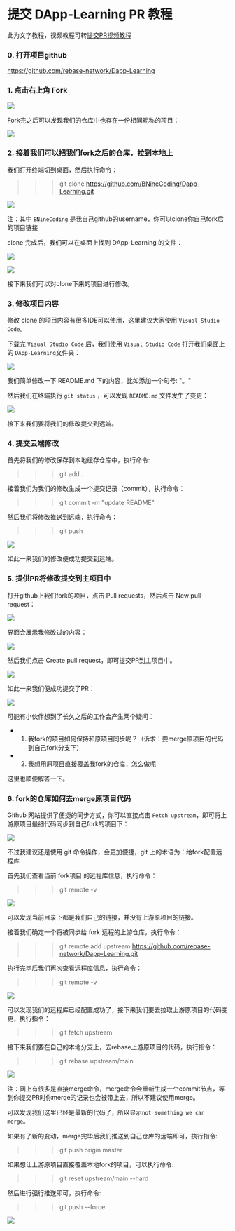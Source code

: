 # 提交 DApp-Learning PR 教程

此为文字教程，视频教程可转[提交PR视频教程](https://www.bilibili.com/video/BV1Bq4y1r7dx?spm_id_from=333.999.0.0)

### 0. 打开项目github 

https://github.com/rebase-network/Dapp-Learning

### 1. 点击右上角 Fork

![](https://tva1.sinaimg.cn/large/008i3skNgy1gwmr0rmvpfj313j0u00wr.jpg)

Fork完之后可以发现我们的仓库中也存在一份相同昵称的项目：

![](https://tva1.sinaimg.cn/large/008i3skNgy1gwmr1mymj9j30wx0u0juy.jpg)

### 2. 接着我们可以把我们fork之后的仓库，拉到本地上

我们打开终端切到桌面，然后执行命令：

>>> git clone https://github.com/BNineCoding/Dapp-Learning.git

![](https://tva1.sinaimg.cn/large/008i3skNgy1gwmr4kz43fj30y20cojtg.jpg)

注：其中 `BNineCoding` 是我自己github的username，你可以clone你自己fork后的项目链接

clone 完成后，我们可以在桌面上找到 DApp-Learning 的文件：

![](https://tva1.sinaimg.cn/large/008i3skNgy1gwmr569dt9j306205gwee.jpg)

![](https://tva1.sinaimg.cn/large/008i3skNgy1gwmr68kf6sj312i0m2dic.jpg)

接下来我们可以对clone下来的项目进行修改。

### 3. 修改项目内容

修改 clone 的项目内容有很多IDE可以使用，这里建议大家使用 `Visual Studio Code`。

下载完 `Visual Studio Code` 后，我们使用 `Visual Studio Code` 打开我们桌面上的 `DApp-Learning`文件夹：

![](https://tva1.sinaimg.cn/large/008i3skNgy1gwmraya1xrj30zb0n2q7k.jpg)

我们简单修改一下 README.md 下的内容，比如添加一个句号: "。"

然后我们在终端执行 `git status` ，可以发现 `README.md` 文件发生了变更：

![](https://tva1.sinaimg.cn/large/008i3skNgy1gwmrtrlrs4j30ve0d0aby.jpg)

接下来我们要将我们的修改提交到远端。

### 4. 提交云端修改

首先将我们的修改保存到本地缓存仓库中，执行命令:

>>> git add .

接着我们为我们的修改生成一个提交记录（commit），执行命令：

>>> git commit -m "update README"

然后我们将修改推送到远端，执行命令：

>>> git push 

![](https://tva1.sinaimg.cn/large/008i3skNgy1gwmrw7ignpj30wk0myn1b.jpg)

如此一来我们的修改便成功提交到远端。

### 5. 提供PR将修改提交到主项目中

打开github上我们fork的项目，点击 Pull requests，然后点击 New pull request：

![](https://tva1.sinaimg.cn/large/008i3skNgy1gwmrzcq9j7j31is0ld40j.jpg)

界面会展示我修改过的内容：

![](https://tva1.sinaimg.cn/large/008i3skNgy1gwmrzsxonlj31i30rddji.jpg)

然后我们点击 Create pull request，即可提交PR到主项目中。

![](https://tva1.sinaimg.cn/large/008i3skNgy1gwms212sigj316t0u0tc8.jpg)

如此一来我们便成功提交了PR：

![](https://tva1.sinaimg.cn/large/008i3skNgy1gwms2oku1xj31cc0u0wic.jpg)

可能有小伙伴想到了长久之后的工作会产生两个疑问：

- 1. 我fork的项目如何保持和原项目同步呢？（诉求：要merge原项目的代码到自己fork分支下）
- 2. 我想用原项目直接覆盖我fork的仓库，怎么做呢

这里也顺便解答一下。

### 6. fork的仓库如何去merge原项目代码

Github 网站提供了便捷的同步方式，你可以直接点击 `Fetch upstream`，即可将上游原项目最细代码同步到自己fork的项目下：

![](https://tva1.sinaimg.cn/large/008i3skNgy1gwmsazlm35j31fp0fj0uv.jpg)

不过我建议还是使用 git 命令操作，会更加便捷，git 上的术语为：给fork配置远程库

首先我们查看当前 fork项目 的远程库信息，执行命令：

>>> git remote -v

![](https://tva1.sinaimg.cn/large/008i3skNgy1gwmsdu1bypj30sk03imxs.jpg)

可以发现当前目录下都是我们自己的链接，并没有上游原项目的链接。

接着我们确定一个将被同步给 fork 远程的上游仓库，执行命令：

>>>  git remote add upstream https://github.com/rebase-network/Dapp-Learning.git

执行完毕后我们再次查看远程库信息，执行命令：

>>> git remote -v

![](https://tva1.sinaimg.cn/large/008i3skNgy1gwmsf730zaj318s0b2dix.jpg)

可以发现我们的远程库已经配置成功了，接下来我们要去拉取上游原项目的代码变更，执行指令：

>>> git fetch upstream

接下来我们要在自己的本地分支上，去rebase上游原项目的代码，执行指令：

>>> git rebase upstream/main

![](https://tva1.sinaimg.cn/large/008i3skNgy1gwmspglal6j30zo0b0go1.jpg)

注：网上有很多是直接merge命令，merge命令会重新生成一个commit节点，等到你提交PR时你merge的记录也会被带上去，所以不建议使用merge。

可以发现我们这里已经是最新的代码了，所以显示`not something we can merge`。

如果有了新的变动，merge完毕后我们推送到自己仓库的远端即可，执行指令:

>>> git push origin master

如果想让上游原项目直接覆盖本地fork的项目，可以执行命令:

>>> git reset upstream/main --hard

然后进行强行推送即可，执行命令:

>>> git push --force

![](https://tva1.sinaimg.cn/large/008i3skNgy1gwmsqsco4fj31120n843j.jpg)

